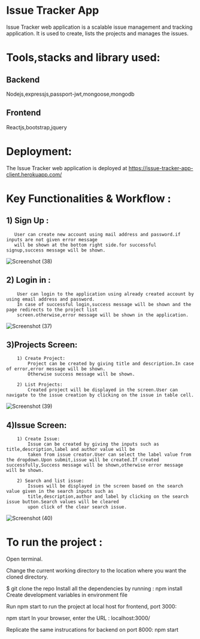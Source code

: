# Issue Tracker App

Issue Tracker web application is a scalable issue management and tracking application.
It is used to create, lists the projects and manages the issues.

# Tools,stacks and library used:

## Backend

Nodejs,expressjs,passport-jwt,mongoose,mongodb

## Frontend

Reactjs,bootstrap,jquery

# Deployment:

The Issue Tracker web application is deployed at https://issue-tracker-app-client.herokuapp.com/

# Key Functionalities & Workflow :

## 1) Sign Up :

       User can create new account using mail address and password.if inputs are not given error message
       will be shown at the bottom right side.for successful signup,success message will be shown.
  

     
![Screenshot (38)](https://user-images.githubusercontent.com/30235824/178324519-51c809f1-9b94-403c-89a7-f4d8430ca32a.png)

## 2) Login in :

        User can login to the application using already created account by using email address and password.
        In case of successful login,success message will be shown and the page redirects to the project list
        screen.otherwise,error message will be shown in the application.

![Screenshot (37)](https://user-images.githubusercontent.com/30235824/178324750-47ff5753-e091-4dd2-a701-fcf6aeaea02d.png)

## 3)Projects Screen:

        1) Create Project:
            Project can be created by giving title and description.In case of error,error message will be shown.
            Otherwise success message will be shown.

        2) List Projects:
            Created project will be displayed in the screen.User can navigate to the issue creation by clicking on the issue in table cell.
![Screenshot (39)](https://user-images.githubusercontent.com/30235824/178325419-79031f6a-3f77-4e6b-a3ce-7337ed9efd7f.png)

## 4)Issue Screen:

        1) Create Issue:
            Issue can be created by giving the inputs such as title,description,label and author value will be
            taken from issue creator.User can select the label value from the dropdown.Upon submit,issue will be created.If created successfully,Success message will be shown,otherwise error message will be shown.

        2) Search and list issue:
            Issues will be displayed in the screen based on the search value given in the search inputs such as
            title,description,author and label by clicking on the search issue button.Search values will be cleared
            upon click of the clear search issue.
![Screenshot (40)](https://user-images.githubusercontent.com/30235824/178325458-e41501e1-3979-4f81-ba9e-133f6a16284a.png)

# To run the project :

Open terminal.

Change the current working directory to the location where you want the cloned directory.

$ git clone the repo
Install all the dependencies by running :
npm install
Create development variables in environment file

Run npm start to run the project at local host for frontend, port 3000:

npm start
In your browser, enter the URL :
localhost:3000/

Replicate the same instrucations for backend on port 8000:
npm start

